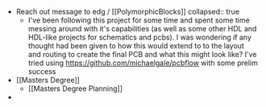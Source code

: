 - Reach out message to edg  / [[PolymorphicBlocks]]
  collapsed:: true
	- I've been following this project for some time and spent some time messing around with it's capabilities (as well as some other HDL and HDL-like projects for schematics and pcbs). I was wondering if any thought had been given to how this would extend to to the layout and routing to create the final PCB and what this might look like? I've tried using https://github.com/michaelgale/pcbflow with some prelim success
- [[Masters Degree]]
	- [[Masters Degree Planning]]
-
